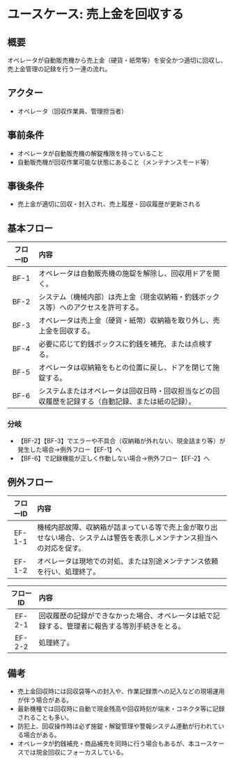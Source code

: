 # ユースケース: 売上金を回収する

## 概要
オペレータが自動販売機から売上金（硬貨・紙幣等）を安全かつ適切に回収し、売上金管理の記録を行う一連の流れ。

## アクター
- オペレータ（回収作業員、管理担当者）

## 事前条件
- オペレータが自動販売機の解錠権限を持っていること
- 自動販売機が回収作業可能な状態にあること（メンテナンスモード等）

## 事後条件
- 売上金が適切に回収・封入され、売上履歴・回収履歴が更新される

## 基本フロー

| フローID | 内容 |
|:---:|:-----|
| BF-1 | オペレータは自動販売機の施錠を解除し、回収用ドアを開く。 |
| BF-2 | システム（機械内部）は売上金（現金収納箱・釣銭ボックス等）へのアクセスを許可する。 |
| BF-3 | オペレータは売上金（硬貨・紙幣）収納箱を取り外し、売上金を回収する。 |
| BF-4 | 必要に応じて釣銭ボックスに釣銭を補充、または点検する。 |
| BF-5 | オペレータは収納箱をもとの位置に戻し、ドアを閉じて施錠する。 |
| BF-6 | システムまたはオペレータは回収日時・回収担当などの回収履歴を記録する（自動記録、または紙の記録）。 |

### 分岐
- 【BF-2】【BF-3】でエラーや不具合（収納箱が外れない、現金詰まり等）が発生した場合→例外フロー【EF-1】へ
- 【BF-6】で記録機能が正しく作動しない場合→例外フロー【EF-2】へ

## 例外フロー

| フローID | 内容 |
|:---:|:-----|
| EF-1-1 | 機械内部故障、収納箱が詰まっている等で売上金が取り出せない場合、システムは警告を表示しメンテナンス担当への対応を促す。 |
| EF-1-2 | オペレータは現地での対処、または別途メンテナンス依頼を行い、処理終了。 |

| フローID | 内容 |
|:---:|:-----|
| EF-2-1 | 回収履歴の記録ができなかった場合、オペレータは紙で記録する、管理者に報告する等別手続きをとる。 |
| EF-2-2 | 処理終了。 |

## 備考
- 売上金回収時には回収袋等への封入や、作業記録票への記入などの現場運用が伴う場合がある。
- 最新機種では回収時に自動で現金残高や回収時刻が端末・コネクタ等に記録されることも多い。
- 防犯上、回収操作時は必ず施錠・解錠管理や警報システム連動が行われている場合がある。
- オペレータが釣銭補充・商品補充を同時に行う場合もあるが、本ユースケースでは現金回収にフォーカスしている。

